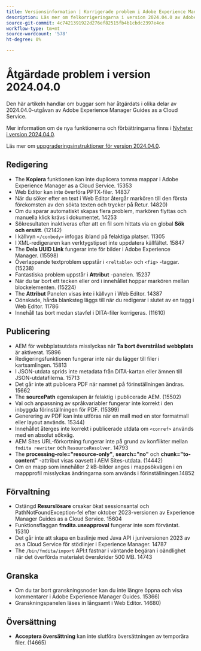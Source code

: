```yaml
---
title: Versionsinformation | Korrigerade problem i Adobe Experience Manager Guides, version 2024.4.0
description: Läs mer om felkorrigeringarna i version 2024.04.0 av Adobe Experience Manager Guides as a Cloud Service.
source-git-commit: 4c7421391922d276ef82515fb4b1cbdc2397e4ce
workflow-type: tm+mt
source-wordcount: '578'
ht-degree: 0%

---
```



# Åtgärdade problem i version 2024.04.0

Den här artikeln handlar om buggar som har åtgärdats i olika delar av 2024.04.0-utgåvan av Adobe Experience Manager Guides as a Cloud Service.

Mer information om de nya funktionerna och förbättringarna finns i [Nyheter i version 2024.04.0](whats-new-2024-04-0.md).

Läs mer om [uppgraderingsinstruktioner för version 2024.04.0](upgrade-instructions-2024-04-0.md).

## Redigering

- The **Kopiera** funktionen kan inte duplicera tomma mappar i Adobe Experience Manager as a Cloud Service. 15353
- Web Editor kan inte överföra PPTX-filer. 14837
- När du söker efter en text i Web Editor återgår markören till den första förekomsten av den sökta texten och trycker på Retur. 14820)
- Om du sparar automatiskt skapas flera problem, markören flyttas och manuella klick krävs i dokumentet. 14253
- Sökresultaten inaktiveras efter att en fil som hittats via en global **Sök och ersätt**. (12142)
- I källvyn `</conbody>` infogas ibland på felaktiga platser. 11305
- I XML-redigeraren kan verktygstipset inte uppdatera källfältet. 15847
- The **Dela UUID Link** fungerar inte för bilder i Adobe Experience Manager. (15598)
- Överlappande textproblem uppstår i `<reltable>` och `<fig>` -taggar. (15238)
- Fantastiska problem uppstår i **Attribut** -panelen. 15237
- När du tar bort ett tecken eller ord i innehållet hoppar markören mellan blockelementen. (15224)
- The **Attribut** Panelen visas inte i källvyn i Web Editor. 14387
- Oönskade, hårda blanksteg läggs till när du redigerar i slutet av en tagg i Web Editor. 11786
- Innehåll tas bort medan stavfel i DITA-filer korrigeras. (11610)


## Publicering

- AEM för webbplatsutdata misslyckas när **Ta bort överstrålad webbplats** är aktiverat. 15896
- Redigeringsfunktionen fungerar inte när du lägger till filer i kartsamlingen. 15813
- I JSON-utdata sprids inte metadata från DITA-kartan eller ämnen till JSON-utdatafilerna. 15713
- Det går inte att publicera PDF när namnet på förinställningen ändras. 15662
- The **sourcePath** egenskapen är felaktig i publicerade AEM. (15502)
- Val och anpassning av språkvariabler fungerar inte korrekt i den inbyggda förinställningen för PDF. (15399)
- Generering av PDF kan inte utföras när en mall med en stor formatmall eller layout används. 15344)
- Innehållet återges inte korrekt i publicerade utdata om `<conref>` används med en absolut sökväg.
- AEM Sites URL-förkortning fungerar inte på grund av konflikter mellan `fmdita rewriter` och `ResourceResolver`. 14793
- The **processing-role=&quot;resource-only&quot;**, **search=&quot;no&quot;** och **chunk=&quot;to-content&quot;** -attribut visas oavsett i AEM Sites-utdata. (14442)
- Om en mapp som innehåller 2 kB-bilder anges i mappsökvägen i en mappprofil misslyckas ändringarna som används i förinställningen.14852

## Förvaltning

- Ostängd **Resurslösare** orsakar ökat sessionsantal och PathNotFoundException-fel efter oktober 2023-versionen av Experience Manager Guides as a Cloud Service. 15604
- Funktionsflaggan **fmdita.useapproval** fungerar inte som förväntat. 15310
- Det går inte att skapa en baslinje med Java API i juniversionen 2023 av as a Cloud Service för stödlinjer i Experience Manager. 14787
- The `/bin/fmdita/import` API:t fastnar i väntande begäran i oändlighet när det överförda materialet överskrider 500 MB. 14743

## Granska

- Om du tar bort granskningsnoder kan du inte längre öppna och visa kommentarer i Adobe Experience Manager Guides. 15366)
- Granskningspanelen läses in långsamt i Web Editor. 14680)

## Översättning

- **Acceptera översättning** kan inte slutföra översättningen av temporära filer. (14665)


